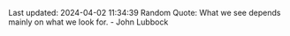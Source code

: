 Last updated: 2024-04-02 11:34:39
Random Quote: What we see depends mainly on what we look for. - John Lubbock
